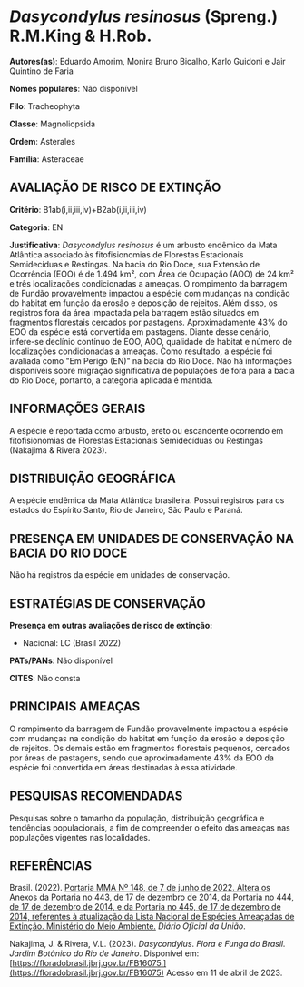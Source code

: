 # *Dasycondylus resinosus* (Spreng.) R.M.King & H.Rob.

**Autores(as)**: Eduardo Amorim, Monira Bruno Bicalho, Karlo Guidoni e Jair Quintino de Faria

**Nomes populares**: Não disponível

**Filo**: Tracheophyta

**Classe**: Magnoliopsida

**Ordem**: Asterales

**Família**: Asteraceae

## AVALIAÇÃO DE RISCO DE EXTINÇÃO

**Critério**: B1ab(i,ii,iii,iv)+B2ab(i,ii,iii,iv)

**Categoria**: EN

**Justificativa**: *Dasycondylus resinosus* é um arbusto endêmico da Mata Atlântica associado às fitofisionomias de Florestas Estacionais Semidecíduas e Restingas. Na bacia do Rio Doce, sua Extensão de Ocorrência (EOO) é de 1.494 km², com Área de Ocupação (AOO) de 24 km² e três localizações condicionadas a ameaças. O rompimento da barragem de Fundão provavelmente impactou a espécie com mudanças na condição do habitat em função da erosão e deposição de rejeitos. Além disso, os registros fora da área impactada pela barragem estão situados em fragmentos florestais cercados por pastagens. Aproximadamente 43% do EOO da espécie está convertida em pastagens. Diante desse cenário, infere-se declínio contínuo de EOO, AOO, qualidade de habitat e número de localizações condicionadas a ameaças. Como resultado, a espécie foi avaliada como "Em Perigo (EN)" na bacia do Rio Doce. Não há informações disponíveis sobre migração significativa de
populações de fora para a bacia do Rio Doce, portanto, a categoria aplicada é mantida.

## INFORMAÇÕES GERAIS

A espécie é reportada como arbusto, ereto ou escandente ocorrendo em fitofisionomias de Florestas Estacionais Semidecíduas ou Restingas (Nakajima & Rivera 2023).

## DISTRIBUIÇÃO GEOGRÁFICA

A espécie endêmica da Mata Atlântica brasileira. Possui registros para os estados do Espírito Santo, Rio de Janeiro, São Paulo e Paraná.

## PRESENÇA EM UNIDADES DE CONSERVAÇÃO NA BACIA DO RIO DOCE

Não há registros da espécie em unidades de conservação.

## ESTRATÉGIAS DE CONSERVAÇÃO

**Presença em outras avaliações de risco de extinção:**

-   Nacional: LC (Brasil 2022)

**PATs/PANs**: Não disponível

**CITES**: Não consta

## PRINCIPAIS AMEAÇAS

O rompimento da barragem de Fundão provavelmente impactou a espécie com mudanças na condição do habitat em função da erosão e deposição de rejeitos. Os demais estão em fragmentos florestais pequenos, cercados por áreas de pastagens, sendo que aproximadamente 43% da EOO da espécie foi convertida em áreas destinadas à essa atividade.

## PESQUISAS RECOMENDADAS

Pesquisas sobre o tamanho da população, distribuição geográfica e tendências populacionais, a fim de compreender o efeito das ameaças nas populações vigentes nas localidades.

## REFERÊNCIAS

Brasil. (2022). [Portaria MMA Nº 148, de 7 de junho de 2022. Altera os Anexos da Portaria no 443, de 17 de dezembro de 2014, da Portaria no 444, de 17 de dezembro de 2014, e da Portaria no 445, de 17 de dezembro de 2014, referentes à atualização da Lista Nacional de Espécies Ameaçadas de Extinção. Ministério do Meio Ambiente.](https://in.gov.br/en/web/dou/-/portaria-mma-n-148-de-7-de-junho-de-2022-406272733) *Diário Oficial da União*.

Nakajima, J. & Rivera, V.L. (2023). *Dasycondylus*. *Flora e Funga do Brasil. Jardim Botânico do Rio de Janeiro*. Disponível em: [https://floradobrasil.jbrj.gov.br/FB16075.](https://floradobrasil.jbrj.gov.br/FB16075) Acesso em 11 de abril de 2023.
